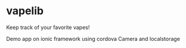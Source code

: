 # vapelib
Keep track of your favorite vapes!

Demo app on ionic framework using cordova Camera and localstorage
